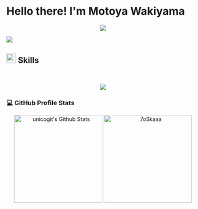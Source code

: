 # Hello there! I'm Motoya Wakiyama
<p align="center">
  <a href="https://github.com/DenverCoder1/readme-typing-svg"><img src="https://readme-typing-svg.herokuapp.com?font=Time+New+Roman&color=cyan&size=25&center=true&vCenter=true&width=600&height=100&lines=+I'm+leading+cutting+edge+development+in+company;++;I'm+looking+for+to+contribute+y'all;"></a>
</p>


<img src="https://user-images.githubusercontent.com/73097560/115834477-dbab4500-a447-11eb-908a-139a6edaec5c.gif"><br>

## <img src="https://media2.giphy.com/media/QssGEmpkyEOhBCb7e1/giphy.gif?cid=ecf05e47a0n3gi1bfqntqmob8g9aid1oyj2wr3ds3mg700bl&rid=giphy.gif" width ="25"><b> Skills</b>
<br>
<!--tech stack icons-->
<p align="center">
  <a href="https://skillicons.dev">
    <img src="https://skillicons.dev/icons?i=git,gitlab,aws,gcp,cpp,css,discord,docker,postgres,dynamodb,figma,github,html,java,js,jquery,linux,kali,md,nginx,mongodb,mysql,nextjs,npm,php,laravel,nodejs,postman,py,react,tailwind,ts,vscode,c,dotnet,eclipse,gmail,ai&perline=14" />
  </a>
</p>

<summary><h3>💻 GitHub Profile Stats</h3></summary>
	
<p align="center">
    <a href="https://github.com/anuraghazra/github-readme-stats">
	    <img alt="unicogit's Github Stats" src="https://github-readme-stats.vercel.app/api?username=unicogit&show_icons=true&count_private=true&locale=en&theme=tokyonight&layout=compact" height="230px"/></a>
	  <img src="https://github-readme-stats.vercel.app/api/top-langs?username=unicogit&langs_count=10&show_icons=true&locale=en&theme=tokyonight" alt="7oSkaaa" height="230px"/>
<br/>
  </p>
